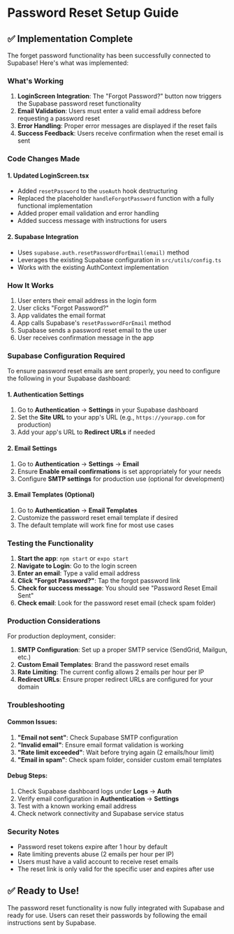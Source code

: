 # Password Reset Setup Guide

## ✅ Implementation Complete

The forget password functionality has been successfully connected to Supabase! Here's what was implemented:

### What's Working

1. **LoginScreen Integration**: The "Forgot Password?" button now triggers the Supabase password reset functionality
2. **Email Validation**: Users must enter a valid email address before requesting a password reset
3. **Error Handling**: Proper error messages are displayed if the reset fails
4. **Success Feedback**: Users receive confirmation when the reset email is sent

### Code Changes Made

#### 1. Updated LoginScreen.tsx
- Added `resetPassword` to the `useAuth` hook destructuring
- Replaced the placeholder `handleForgotPassword` function with a fully functional implementation
- Added proper email validation and error handling
- Added success message with instructions for users

#### 2. Supabase Integration
- Uses `supabase.auth.resetPasswordForEmail(email)` method
- Leverages the existing Supabase configuration in `src/utils/config.ts`
- Works with the existing AuthContext implementation

### How It Works

1. User enters their email address in the login form
2. User clicks "Forgot Password?"
3. App validates the email format
4. App calls Supabase's `resetPasswordForEmail` method
5. Supabase sends a password reset email to the user
6. User receives confirmation message in the app

### Supabase Configuration Required

To ensure password reset emails are sent properly, you need to configure the following in your Supabase dashboard:

#### 1. Authentication Settings
1. Go to **Authentication** → **Settings** in your Supabase dashboard
2. Set the **Site URL** to your app's URL (e.g., `https://yourapp.com` for production)
3. Add your app's URL to **Redirect URLs** if needed

#### 2. Email Settings
1. Go to **Authentication** → **Settings** → **Email**
2. Ensure **Enable email confirmations** is set appropriately for your needs
3. Configure **SMTP settings** for production use (optional for development)

#### 3. Email Templates (Optional)
1. Go to **Authentication** → **Email Templates**
2. Customize the password reset email template if desired
3. The default template will work fine for most use cases

### Testing the Functionality

1. **Start the app**: `npm start` or `expo start`
2. **Navigate to Login**: Go to the login screen
3. **Enter an email**: Type a valid email address
4. **Click "Forgot Password?"**: Tap the forgot password link
5. **Check for success message**: You should see "Password Reset Email Sent"
6. **Check email**: Look for the password reset email (check spam folder)

### Production Considerations

For production deployment, consider:

1. **SMTP Configuration**: Set up a proper SMTP service (SendGrid, Mailgun, etc.)
2. **Custom Email Templates**: Brand the password reset emails
3. **Rate Limiting**: The current config allows 2 emails per hour per IP
4. **Redirect URLs**: Ensure proper redirect URLs are configured for your domain

### Troubleshooting

#### Common Issues:

1. **"Email not sent"**: Check Supabase SMTP configuration
2. **"Invalid email"**: Ensure email format validation is working
3. **"Rate limit exceeded"**: Wait before trying again (2 emails/hour limit)
4. **"Email in spam"**: Check spam folder, consider custom email templates

#### Debug Steps:

1. Check Supabase dashboard logs under **Logs** → **Auth**
2. Verify email configuration in **Authentication** → **Settings**
3. Test with a known working email address
4. Check network connectivity and Supabase service status

### Security Notes

- Password reset tokens expire after 1 hour by default
- Rate limiting prevents abuse (2 emails per hour per IP)
- Users must have a valid account to receive reset emails
- The reset link is only valid for the specific user and expires after use

## ✅ Ready to Use!

The password reset functionality is now fully integrated with Supabase and ready for use. Users can reset their passwords by following the email instructions sent by Supabase.
